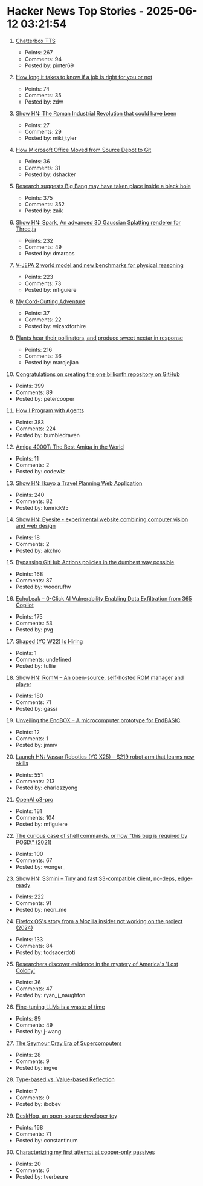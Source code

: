 # Hacker News Top Stories - 2025-06-12 03:21:54

1. [Chatterbox TTS](https://github.com/resemble-ai/chatterbox)
   - Points: 267
   - Comments: 94
   - Posted by: pinter69

2. [How long it takes to know if a job is right for you or not](https://charity.wtf/2025/06/08/on-how-long-it-takes-to-know-if-a-job-is-right-for-you-or-not/)
   - Points: 74
   - Comments: 35
   - Posted by: zdw

3. [Show HN: The Roman Industrial Revolution that could have been](https://thelydianstone.com/)
   - Points: 27
   - Comments: 29
   - Posted by: miki_tyler

4. [How Microsoft Office Moved from Source Depot to Git](https://danielsada.tech/blog/carreer-part-7-how-office-moved-to-git-and-i-loved-devex/)
   - Points: 36
   - Comments: 31
   - Posted by: dshacker

5. [Research suggests Big Bang may have taken place inside a black hole](https://www.port.ac.uk/news-events-and-blogs/blogs/space-cosmology-and-the-universe/what-if-the-big-bang-wasnt-the-beginning-our-research-suggests-it-may-have-taken-place-inside-a-black-hole)
   - Points: 375
   - Comments: 352
   - Posted by: zaik

6. [Show HN: Spark, An advanced 3D Gaussian Splatting renderer for Three.js](https://sparkjs.dev/)
   - Points: 232
   - Comments: 49
   - Posted by: dmarcos

7. [V-JEPA 2 world model and new benchmarks for physical reasoning](https://ai.meta.com/blog/v-jepa-2-world-model-benchmarks/)
   - Points: 223
   - Comments: 73
   - Posted by: mfiguiere

8. [My Cord-Cutting Adventure](http://brander.ca/cordcut/)
   - Points: 37
   - Comments: 22
   - Posted by: wizardforhire

9. [Plants hear their pollinators, and produce sweet nectar in response](https://www.cbc.ca/listen/live-radio/1-51-quirks-and-quarks/clip/16150976-plants-hear-pollinators-produce-sweet-nectar-response)
   - Points: 216
   - Comments: 36
   - Posted by: marojejian

10. [Congratulations on creating the one billionth repository on GitHub](https://github.com/AasishPokhrel/shit/issues/1)
   - Points: 399
   - Comments: 89
   - Posted by: petercooper

11. [How I Program with Agents](https://crawshaw.io/blog/programming-with-agents)
   - Points: 383
   - Comments: 224
   - Posted by: bumbledraven

12. [Amiga 4000T: The Best Amiga in the World](https://forgottencomputer.com/retro/a4000t/)
   - Points: 11
   - Comments: 2
   - Posted by: codewiz

13. [Show HN: Ikuyo a Travel Planning Web Application](https://ikuyo.kenrick95.org/)
   - Points: 240
   - Comments: 82
   - Posted by: kenrick95

14. [Show HN: Eyesite - experimental website combining computer vision and web design](https://blog.andykhau.com/blog/eyesite)
   - Points: 18
   - Comments: 2
   - Posted by: akchro

15. [Bypassing GitHub Actions policies in the dumbest way possible](https://blog.yossarian.net/2025/06/11/github-actions-policies-dumb-bypass)
   - Points: 168
   - Comments: 87
   - Posted by: woodruffw

16. [EchoLeak – 0-Click AI Vulnerability Enabling Data Exfiltration from 365 Copilot](https://www.aim.security/lp/aim-labs-echoleak-blogpost)
   - Points: 175
   - Comments: 53
   - Posted by: pvg

17. [Shaped (YC W22) Is Hiring](https://www.ycombinator.com/companies/shaped/jobs/qtQwxJO-head-of-engineering)
   - Points: 1
   - Comments: undefined
   - Posted by: tullie

18. [Show HN: RomM – An open-source, self-hosted ROM manager and player](https://github.com/rommapp/romm)
   - Points: 180
   - Comments: 71
   - Posted by: gassi

19. [Unveiling the EndBOX – A microcomputer prototype for EndBASIC](https://www.endbasic.dev/2025/06/unveiling-the-endbox.html)
   - Points: 12
   - Comments: 1
   - Posted by: jmmv

20. [Launch HN: Vassar Robotics (YC X25) – $219 robot arm that learns new skills](undefined)
   - Points: 551
   - Comments: 213
   - Posted by: charleszyong

21. [OpenAI o3-pro](https://help.openai.com/en/articles/9624314-model-release-notes)
   - Points: 181
   - Comments: 104
   - Posted by: mfiguiere

22. [The curious case of shell commands, or how "this bug is required by POSIX" (2021)](https://notes.volution.ro/v1/2021/01/notes/502e747f/)
   - Points: 100
   - Comments: 67
   - Posted by: wonger_

23. [Show HN: S3mini – Tiny and fast S3-compatible client, no-deps, edge-ready](https://github.com/good-lly/s3mini)
   - Points: 222
   - Comments: 91
   - Posted by: neon_me

24. [Firefox OS's story from a Mozilla insider not working on the project (2024)](https://ludovic.hirlimann.net/2024/01/firefox-oss-story-from-mozila-insider.html)
   - Points: 133
   - Comments: 84
   - Posted by: todsacerdoti

25. [Researchers discover evidence in the mystery of America's 'Lost Colony'](https://www.foxnews.com/travel/mystery-americas-lost-colony-may-finally-solved-after-440-years-archaeologists-say)
   - Points: 36
   - Comments: 47
   - Posted by: ryan_j_naughton

26. [Fine-tuning LLMs is a waste of time](https://codinginterviewsmadesimple.substack.com/p/fine-tuning-llms-is-a-huge-waste)
   - Points: 89
   - Comments: 49
   - Posted by: j-wang

27. [The Seymour Cray Era of Supercomputers](https://ztoz.blog/posts/cray-era-supercomputers/)
   - Points: 28
   - Comments: 9
   - Posted by: ingve

28. [Type-based vs. Value-based Reflection](https://brevzin.github.io/c++/2025/06/09/reflection-ts/)
   - Points: 7
   - Comments: 0
   - Posted by: ibobev

29. [DeskHog, an open-source developer toy](https://posthog.com/deskhog)
   - Points: 168
   - Comments: 71
   - Posted by: constantinum

30. [Characterizing my first attempt at copper-only passives](https://moroso.emarhavil.com/~joshua/2pf-characterization.html)
   - Points: 20
   - Comments: 6
   - Posted by: tverbeure

